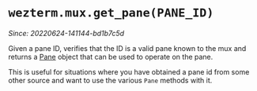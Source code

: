 # `wezterm.mux.get_pane(PANE_ID)`

*Since: 20220624-141144-bd1b7c5d*

Given a pane ID, verifies that the ID is a valid pane known to the mux
and returns a [Pane](../pane/index.md) object that can be used to
operate on the pane.

This is useful for situations where you have obtained a pane id from
some other source and want to use the various `Pane` methods with it.

